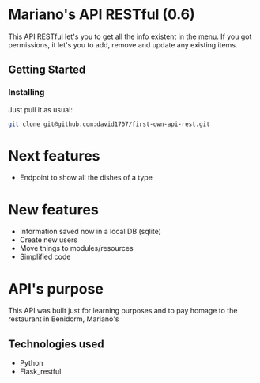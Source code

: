 # Mariano's API RESTful (0.6)

This API RESTful let's you to get all the info existent in the menu. If you got permissions, it let's you to add, remove and update any existing items.

## Getting Started


### Installing

Just pull it as usual:

```bash
git clone git@github.com:david1707/first-own-api-rest.git
```

# Next features
* Endpoint to show all the dishes of a type

# New features
* Information saved now in a local DB (sqlite)
* Create new users
* Move things to modules/resources
* Simplified code

# API's purpose

This API was built just for learning purposes and to pay homage to the restaurant in Benidorm, Mariano's

## Technologies used

* Python
* Flask_restful
